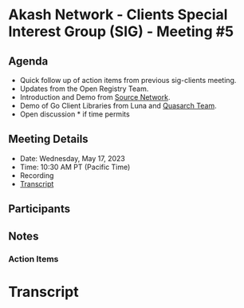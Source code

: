 
# Akash Network - Clients Special Interest Group (SIG) - Meeting #5

## Agenda

- Quick follow up of action items from previous sig-clients meeting.
- Updates from the Open Registry Team.
- Introduction and Demo from [Source Network](https://source.network/).
- Demo of Go Client Libraries from Luna and [Quasarch Team](http://www.quasarch.cloud/).
- Open discussion * if time permits


## Meeting Details

- Date: Wednesday, May 17, 2023
- Time: 10:30 AM PT (Pacific Time)
- Recording
- [Transcript](#transcript)

## Participants


## Notes




### Action Items


# **Transcript**
